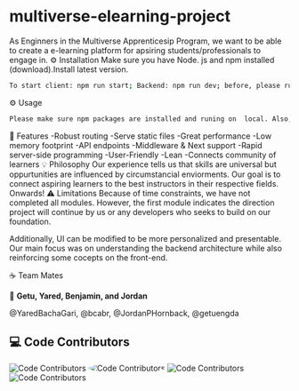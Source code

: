 
# multiverse-elearning-project
As Enginners in the Multiverse Apprenticesip Program, we want to be able to create a e-learning platform for apsiring students/professionals to engage in. 
⚙️ Installation
Make sure you have Node. js and npm installed (download).Install latest version.

```sh
To start client: npm run start; Backend: npm run dev; before, please run npm i, npm init, npm install, and npm install express.
```
⚙️ Usage

```sh
Please make sure npm packages are installed and runing on  local. Also, run client and backend on seperate terminals. One should run in port 3xxx and 80xx
```

🎯 Features
-Robust routing
-Serve static files
-Great performance
-Low memory footprint
-API endpoints
-Middleware & Next support
-Rapid server-side programming
-User-Friendly
-Lean
-Connects community of learners
💡 Philosophy
Our experience tells us that skills are universal but oppurtunities are influenced by circumstancial enviorments. Our goal is to connect aspiring learners to the best instructors in their respective fields. Onwards!
⚠️ Limitations
Because of time constraints, we have not completed all modules. However, the first module indicates the direction project will continue by us or any developers who seeks to build on our foundation. 

Additionally, UI can be modified to be more personalized and presentable. Our main focus was on understanding the backend architecture while also reinforcing some cocepts on the front-end.

☕ Team Mates 

👤 **Getu, Yared, Benjamin, and Jordan**

@YaredBachaGari, @bcabr, @JordanPHornback, @getuengda 

## ‎‍💻 Code Contributors

<img src="https://avatars.githubusercontent.com/u/24825276?v=4?width=450&button=false" alt="Code Contributors" style="max-width:100%;">
<img src="https://avatars.githubusercontent.com/u/102699173?v=4?width=300&button=false" alt="Code Contributors" style="max-width:100%;border-radius: 50%;
">
<img src="https://avatars.githubusercontent.com/u/86804213?v=4?width=890&button=false" alt="Code Contributors" style="max-width:100%;">
<img src="https://https://avatars.githubusercontent.com/u/102699173?v=4?width=890&button=false" alt="Code Contributors" style="max-width:100%;">



